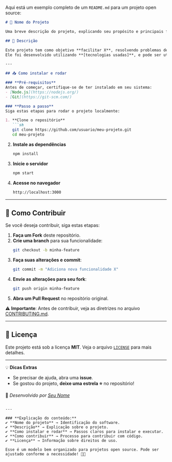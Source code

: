Aqui está um exemplo completo de um `README.md` para um projeto open source:  

```md
# 📌 Nome do Projeto

Uma breve descrição do projeto, explicando seu propósito e principais funcionalidades.

## 🚀 Descrição

Este projeto tem como objetivo **facilitar X**, resolvendo problemas de **Y** de maneira eficiente.  
Ele foi desenvolvido utilizando **[tecnologias usadas]**, e pode ser utilizado por **[quem pode usar]**.  

---

## 📥 Como instalar e rodar  

### **Pré-requisitos**  
Antes de começar, certifique-se de ter instalado em seu sistema:  
- [Node.js](https://nodejs.org/)  
- [Git](https://git-scm.com/)  

### **Passo a passo**  
Siga estas etapas para rodar o projeto localmente:  

1. **Clone o repositório**  
   ```sh
   git clone https://github.com/usuario/meu-projeto.git
   cd meu-projeto
   ```
   
2. **Instale as dependências**  
   ```sh
   npm install
   ```
   
3. **Inicie o servidor**  
   ```sh
   npm start
   ```
   
4. **Acesse no navegador**  
   ```sh
   http://localhost:3000
   ```

---

## 🤝 Como Contribuir  

Se você deseja contribuir, siga estas etapas:  

1. **Faça um Fork** deste repositório.  
2. **Crie uma branch** para sua funcionalidade:  
   ```sh
   git checkout -b minha-feature
   ```
3. **Faça suas alterações e commit**:  
   ```sh
   git commit -m "Adiciona nova funcionalidade X"
   ```
4. **Envie as alterações para seu fork**:  
   ```sh
   git push origin minha-feature
   ```
5. **Abra um Pull Request** no repositório original.  

⚠️ **Importante**: Antes de contribuir, veja as diretrizes no arquivo [CONTRIBUTING.md](CONTRIBUTING.md).


---

## 📄 Licença  

Este projeto está sob a licença **MIT**. Veja o arquivo [`LICENSE`](LICENSE) para mais detalhes.  

---

💡 **Dicas Extras**  
- Se precisar de ajuda, abra uma **issue**.  
- Se gostou do projeto, **deixe uma estrela ⭐** no repositório!  

🚀 _Desenvolvido por [Seu Nome](https://github.com/seu-usuario)_  
```

---

### **Explicação do conteúdo:**
✔️ **Nome do projeto** → Identificação do software.  
✔️ **Descrição** → Explicação sobre o projeto.  
✔️ **Como instalar e rodar** → Passos claros para instalar e executar.  
✔️ **Como contribuir** → Processo para contribuir com código.  
✔️ **Licença** → Informação sobre direitos de uso.  

Esse é um modelo bem organizado para projetos open source. Pode ser ajustado conforme a necessidade! 🚀😃
